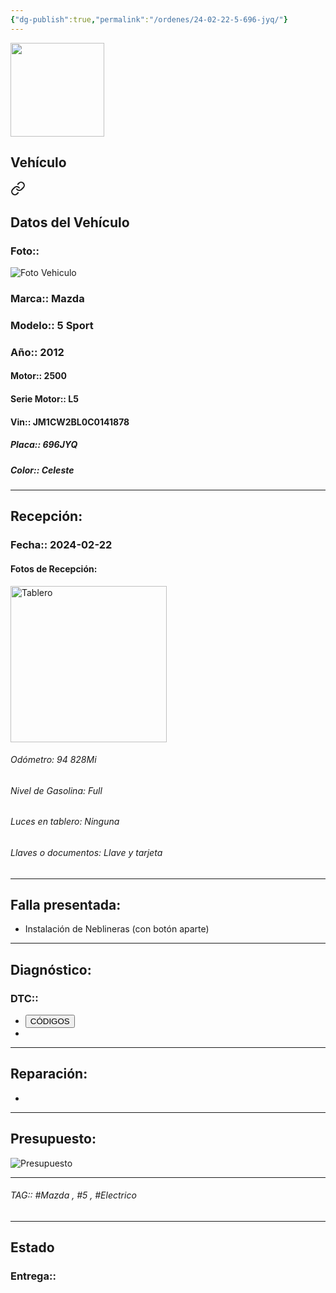 ```yaml
---
{"dg-publish":true,"permalink":"/ordenes/24-02-22-5-696-jyq/"}
---
```


<img src="https://lh3.googleusercontent.com/d/137fl3TIZ0-PU8b-Pt0bsjclwHub_u78G" width="150">

## Vehículo

<div class="transclusion internal-embed is-loaded"><a class="markdown-embed-link" href="/vehiculos/mazda/5-696-jyq/#datos-del-vehiculo" aria-label="Open link"><svg xmlns="http://www.w3.org/2000/svg" width="24" height="24" viewBox="0 0 24 24" fill="none" stroke="currentColor" stroke-width="2" stroke-linecap="round" stroke-linejoin="round" class="svg-icon lucide-link"><path d="M10 13a5 5 0 0 0 7.54.54l3-3a5 5 0 0 0-7.07-7.07l-1.72 1.71"></path><path d="M14 11a5 5 0 0 0-7.54-.54l-3 3a5 5 0 0 0 7.07 7.07l1.71-1.71"></path></svg></a><div class="markdown-embed">



## Datos del Vehículo 
### Foto:: 
<img src="https://lh3.googleusercontent.com/d/16Wrqzhm_JaZsJ9daHJBPYWAXhWmFYs_a" Alt="Foto Vehiculo">

### Marca:: Mazda
### Modelo:: 5 Sport
### Año:: 2012
#### Motor:: 2500
#### Serie Motor:: L5
#### Vin:: JM1CW2BL0C0141878
##### Placa:: 696JYQ
##### Color:: Celeste
---


</div></div>


## Recepción:
### Fecha:: 2024-02-22
#### Fotos de Recepción: 
<img src="https://lh3.googleusercontent.com/d/16XJa9EbnYRO6MM3PFtQ9gpdX3tvuKdyl" width="250" Alt="Tablero">

###### Odómetro: 94 828Mi
###### Nivel de Gasolina: Full
###### Luces en tablero: Ninguna
###### Llaves o documentos: Llave y tarjeta 

---

## Falla presentada:
- Instalación de Neblineras (con botón aparte)


---

## Diagnóstico:
### DTC:: 

- <a href="http"><button class="btn success">CÓDIGOS</button></a>
- 

---
## Reparación:
- 

---

## Presupuesto:

<img src="https://lh3.googleusercontent.com/d/" Alt="Presupuesto">

---

###### TAG:: #Mazda , #5 , #Electrico 

---

## Estado

### Entrega:: 


